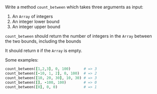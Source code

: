 Write a method `count_between` which takes three arguments as input:

1. An `Array` of integers
2. An integer lower bound
3. An integer upper bound

`count_between` should return the number of integers in the `Array` between the two bounds, including the bounds

It should return `0` if the `Array` is empty.

Some examples:

```ruby
count_between([1,2,3], 0, 100)      # => 3
count_between([-10, 1, 2], 0, 100)  # => 2
count_between([10, 20, 30], 10, 30) # => 3
count_between([], -100, 100)        # => 0
count_between([0], 0, 0)            # => 1
```
